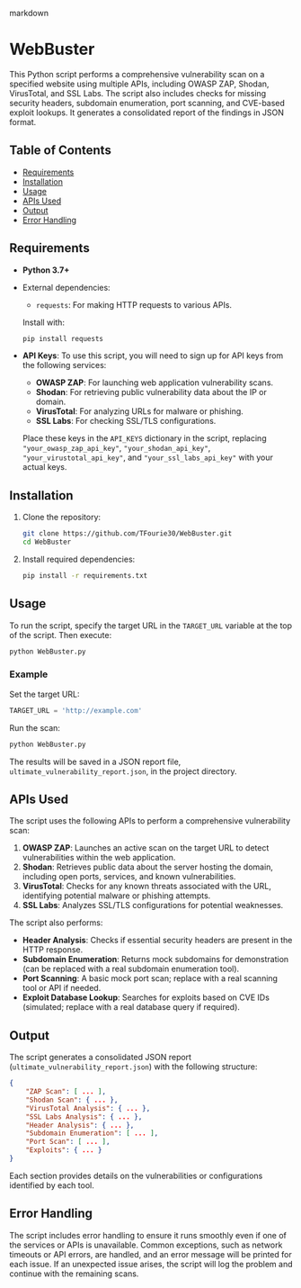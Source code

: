 markdown
# WebBuster

This Python script performs a comprehensive vulnerability scan on a specified website using multiple APIs, including OWASP ZAP, Shodan, VirusTotal, and SSL Labs. The script also includes checks for missing security headers, subdomain enumeration, port scanning, and CVE-based exploit lookups. It generates a consolidated report of the findings in JSON format.

## Table of Contents

- [Requirements](#requirements)
- [Installation](#installation)
- [Usage](#usage)
- [APIs Used](#apis-used)
- [Output](#output)
- [Error Handling](#error-handling)


## Requirements

- **Python 3.7+**
- External dependencies:
  - `requests`: For making HTTP requests to various APIs.
  
  Install with:
  ```bash
  pip install requests
  ```

- **API Keys**:
  To use this script, you will need to sign up for API keys from the following services:
  - **OWASP ZAP**: For launching web application vulnerability scans.
  - **Shodan**: For retrieving public vulnerability data about the IP or domain.
  - **VirusTotal**: For analyzing URLs for malware or phishing.
  - **SSL Labs**: For checking SSL/TLS configurations.

  Place these keys in the `API_KEYS` dictionary in the script, replacing `"your_owasp_zap_api_key"`, `"your_shodan_api_key"`, `"your_virustotal_api_key"`, and `"your_ssl_labs_api_key"` with your actual keys.

## Installation

1. Clone the repository:

   ```bash
   git clone https://github.com/TFourie30/WebBuster.git
   cd WebBuster
   ```

2. Install required dependencies:

   ```bash
   pip install -r requirements.txt
   ```

## Usage

To run the script, specify the target URL in the `TARGET_URL` variable at the top of the script. Then execute:

```bash
python WebBuster.py
```

### Example

Set the target URL:

```python
TARGET_URL = 'http://example.com'
```

Run the scan:

```bash
python WebBuster.py
```

The results will be saved in a JSON report file, `ultimate_vulnerability_report.json`, in the project directory.

## APIs Used

The script uses the following APIs to perform a comprehensive vulnerability scan:

1. **OWASP ZAP**: Launches an active scan on the target URL to detect vulnerabilities within the web application.
2. **Shodan**: Retrieves public data about the server hosting the domain, including open ports, services, and known vulnerabilities.
3. **VirusTotal**: Checks for any known threats associated with the URL, identifying potential malware or phishing attempts.
4. **SSL Labs**: Analyzes SSL/TLS configurations for potential weaknesses.

The script also performs:
- **Header Analysis**: Checks if essential security headers are present in the HTTP response.
- **Subdomain Enumeration**: Returns mock subdomains for demonstration (can be replaced with a real subdomain enumeration tool).
- **Port Scanning**: A basic mock port scan; replace with a real scanning tool or API if needed.
- **Exploit Database Lookup**: Searches for exploits based on CVE IDs (simulated; replace with a real database query if required).

## Output

The script generates a consolidated JSON report (`ultimate_vulnerability_report.json`) with the following structure:

```json
{
    "ZAP Scan": [ ... ],
    "Shodan Scan": { ... },
    "VirusTotal Analysis": { ... },
    "SSL Labs Analysis": { ... },
    "Header Analysis": { ... },
    "Subdomain Enumeration": [ ... ],
    "Port Scan": [ ... ],
    "Exploits": { ... }
}
```

Each section provides details on the vulnerabilities or configurations identified by each tool.

## Error Handling

The script includes error handling to ensure it runs smoothly even if one of the services or APIs is unavailable. Common exceptions, such as network timeouts or API errors, are handled, and an error message will be printed for each issue. If an unexpected issue arises, the script will log the problem and continue with the remaining scans.


